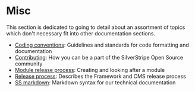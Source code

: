 # Misc

This section is dedicated to going to detail about an assortment of topics which don't necessary fit into other documentation
sections.

* [Coding conventions](coding-conventions): Guidelines and standards for code formatting and documentation
* [Contributing](contributing): How you can be a part of the SilverStripe Open Source community
* [Module release process](module-release-process): Creating and looking after a module
* [Release process](release-process): Describes the Framework and CMS release process
* [SS markdown](ss-markdown): Markdown syntax for our technical documentation